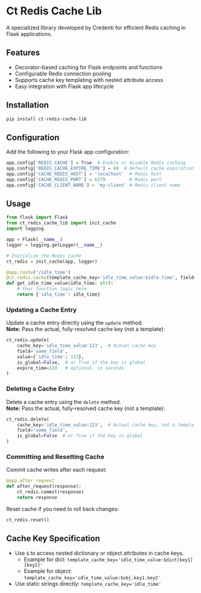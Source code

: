 # Ct Redis Cache Lib

A specialized library developed by Credenti for efficient Redis caching in Flask applications.

## Features

- Decorator-based caching for Flask endpoints and functions
- Configurable Redis connection pooling
- Supports cache key templating with nested attribute access
- Easy integration with Flask app lifecycle

## Installation

```sh
pip install ct-redis-cache-lib
```

## Configuration

Add the following to your Flask app configuration:

```python
app.config['REDIS_CACHE'] = True  # Enable or disable Redis caching
app.config['REDIS_CACHE_EXPIRE_TIME'] = 60  # Default cache expiration time in seconds
app.config['CACHE_REDIS_HOST'] = 'localhost'  # Redis host
app.config['CACHE_REDIS_PORT'] = 6379         # Redis port
app.config['CACHE_CLIENT_NAME'] = 'my-client' # Redis client name
```

## Usage

```python
from flask import Flask
from ct_redis_cache_lib import init_cache
import logging

app = Flask(__name__)
logger = logging.getLogger(__name__)

# Initialize the Redis cache
ct_redis = init_cache(app, logger)

@app.route('/idle_time')
@ct_redis.cache(template_cache_key='idle_time_value:$idle_time', field='$idle_time')
def get_idle_time_value(idle_time: str):
    # Your function logic here
    return {'idle_time': idle_time}
```

### Updating a Cache Entry

Update a cache entry directly using the `update` method.  
**Note:** Pass the actual, fully-resolved cache key (not a template):

```python
ct_redis.update(
    cache_key='idle_time_value:123',  # Actual cache key
    field='some_field',
    value={'idle_time': 123},
    is_global=False,  # or True if the key is global
    expire_time=120   # optional, in seconds
)
```

### Deleting a Cache Entry

Delete a cache entry using the `delete` method.  
**Note:** Pass the actual, fully-resolved cache key (not a template):

```python
ct_redis.delete(
    cache_key='idle_time_value:123',  # Actual cache key, not a template
    field='some_field',
    is_global=False  # or True if the key is global
)
```

### Committing and Resetting Cache

Commit cache writes after each request:

```python
@app.after_request
def after_request(response):
    ct_redis.commit(response)
    return response
```

Reset cache if you need to roll back changes:

```python
ct_redis.reset()
```

## Cache Key Specification

- Use `$` to access nested dictionary or object attributes in cache keys.
  - Example for dict: `template_cache_key='idle_time_value:$dict[key1][key2]'`
  - Example for object: `template_cache_key='idle_time_value:$obj.key1.key2'`
- Use static strings directly: `template_cache_key='idle_time'`
